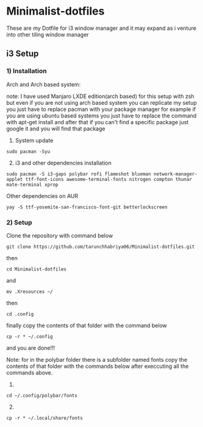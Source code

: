 # Minimalist-dotfiles
These are my Dotfile for i3 window manager and it may expand as i venture into other tiling window manager 

## i3 Setup

### 1) Installation 

Arch and Arch based system:

note: I have used Manjaro LXDE edition(arch based) for this setup with zsh but even if you are not using arch based system you can replicate my setup you just have to replace pacman with your package manager for example if you are using ubuntu based systems you just have to replace the command with apt-get install and after that if you can't find a specific package just google it and you  will find that package

1) System update
```
sudo pacman -Syu 
```
2) i3 and other dependencies installation 
```
sudo pacman -S i3-gaps polybar rofi flameshot blueman network-manager-applet ttf-font-icons awesome-terminal-fonts nitrogen compton thunar mate-terminal xprop
```
Other dependencies on AUR 
```
yay -S ttf-yosemite-san-francisco-font-git betterlockscreen 
```
### 2) Setup 

Clone the repository with command below 
```
git clone https://github.com/tarunchhabriya06/Minimalist-dotfiles.git
```
then 
```
cd Minimalist-dotfiles
```
and 
```
mv .Xresources ~/
```
then 
```
cd .config
```
finally copy the contents of that folder with the command below 
```
cp -r * ~/.config
```
and you are done!!!


Note: for in the polybar folder there is a subfolder named fonts copy the contents of that folder with the commands below after execcuting all the commands above.

1)
```
cd ~/.config/polybar/fonts
```

2)
```
cp -r * ~/.local/share/fonts
```

